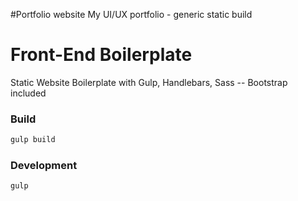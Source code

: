 #Portfolio website
My UI/UX portfolio - generic static build


# Front-End Boilerplate
Static Website Boilerplate with Gulp, Handlebars, Sass -- Bootstrap included


### Build

```sh
gulp build
```

### Development

```sh
gulp
```
